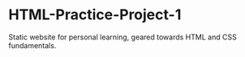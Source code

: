 # HTML-Practice-Project-1
Static website for personal learning, geared towards HTML and CSS fundamentals. 
